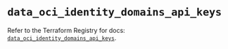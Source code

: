 # `data_oci_identity_domains_api_keys`

Refer to the Terraform Registry for docs: [`data_oci_identity_domains_api_keys`](https://registry.terraform.io/providers/oracle/oci/7.19.0/docs/data-sources/identity_domains_api_keys).
